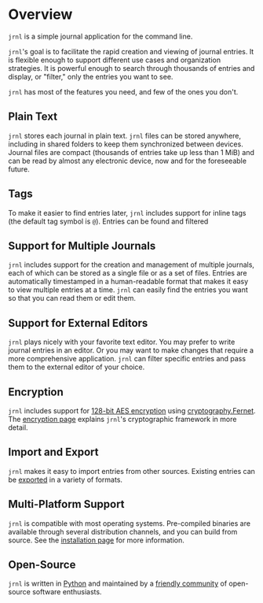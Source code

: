 # Overview

`jrnl` is a simple journal application for the command line.

`jrnl`'s goal is to facilitate the rapid creation and viewing of journal
entries. It is flexible enough to support different use cases and organization
strategies. It is powerful enough to search through thousands of entries and
display, or "filter," only the entries you want to see.

`jrnl` has most of the features you need, and few of the ones you don't.

## Plain Text

`jrnl` stores each journal in plain text. `jrnl` files can be stored anywhere,
including in shared folders to keep them synchronized between devices. Journal
files are compact (thousands of entries take up less than 1 MiB) and can be read
by almost any electronic device, now and for the foreseeable future.

## Tags

To make it easier to find entries later, `jrnl` includes support for inline tags
(the default tag symbol is `@`). Entries can be found and filtered 

## Support for Multiple Journals
  
`jrnl` includes support for the creation and management of multiple journals,
each of which can be stored as a single file or as a set of files. Entries are
automatically timestamped in a human-readable format that makes it easy to view
multiple entries at a time. `jrnl` can easily find the entries you want so that
you can read them or edit them.

## Support for External Editors

`jrnl` plays nicely with your favorite text editor. You may prefer to write
journal entries in an editor. Or you may want to make changes that require a
more comprehensive application. `jrnl` can filter specific entries and pass them
to the external editor of your choice.

## Encryption
  
`jrnl` includes support for [128-bit AES
encryption](http://en.wikipedia.org/wiki/Advanced_Encryption_Standard) using
[cryptography.Fernet](https://cryptography.io/en/latest/fernet/). The
[encryption page](./encryption.md) explains `jrnl`'s cryptographic framework in
more detail.

## Import and Export

`jrnl` makes it easy to import entries from other sources. Existing entries can
be [exported](./export.md) in a variety of formats.

## Multi-Platform Support

`jrnl` is compatible with most operating systems. Pre-compiled binaries are
available through several distribution channels, and you can build from source.
See the [installation page](./installation.md) for more information.

## Open-Source

`jrnl` is written in [Python](https://www.python.org) and maintained by a
[friendly community](https://github.com/jrnl-org/jrnl) of open-source software
enthusiasts.
